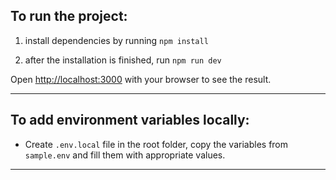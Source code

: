 
## To run the project:
1. install dependencies by running `npm install`

2. after the installation is finished, run  `npm run dev` 

Open [http://localhost:3000](http://localhost:3000) with your browser to see the result.

---

## To add environment variables locally:
- Create `.env.local` file in the root folder, copy the variables from `sample.env` and fill them with appropriate values.

---



  
